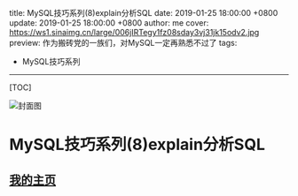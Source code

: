 title: MySQL技巧系列(8)explain分析SQL
date: 2019-01-25 18:00:00 +0800
update: 2019-01-25 18:00:00 +0800
author: me
cover: https://ws1.sinaimg.cn/large/006jIRTegy1fz08sday3vj31jk15odv2.jpg
preview:  作为搬砖党的一族们，对MySQL一定再熟悉不过了
tags:

  -  MySQL技巧系列

---



[TOC]

![封面图](https://ws1.sinaimg.cn/large/006jIRTegy1fz08sday3vj31jk15odv2.jpg)

# MySQL技巧系列(8)explain分析SQL

## [我的主页](https://suveng.github.io/blog/)